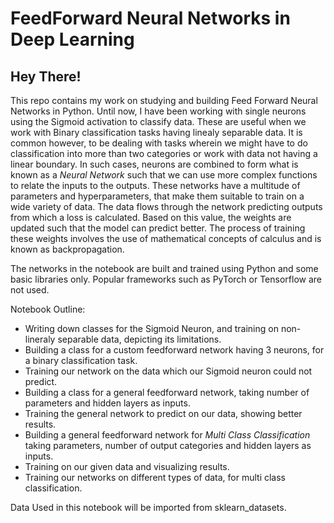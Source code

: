 # FeedForward Neural Networks in Deep Learning

## Hey There!

This repo contains my work on studying and building Feed Forward Neural Networks in Python. Until now, I have been working with single neurons using the Sigmoid activation to classify data. These are useful when we work with Binary classification tasks having linealy separable data. It is common however, to be dealing with tasks wherein we might have to do classification into more than two categories or work with data not having a linear boundary. In such cases, neurons are combined to form what is known as a _Neural Network_ such that we can use more complex functions to relate the inputs to the outputs. These networks have a multitude of parameters and hyperparameters, that make them suitable to train on a wide variety of data. The data flows through the network predicting outputs from which a loss is calculated. Based on this value, the weights are updated such that the model can predict better. The process of training these weights involves the use of mathematical concepts of calculus and is known as backpropagation.

The networks in the notebook are built and trained using Python and some basic libraries only. Popular frameworks such as PyTorch or Tensorflow are not used.

Notebook Outline:
- Writing down classes for the Sigmoid Neuron, and training on non-lineraly separable data, depicting its limitations.
- Building a class for a custom feedforward network having 3 neurons, for a binary classification task.
- Training our network on the data which our Sigmoid neuron could not predict.
- Building a class for a general feedforward network, taking number of parameters and hidden layers as inputs.
- Training the general network to predict on our data, showing better results.
- Building a general feedforward network for _Multi Class Classification_ taking parameters, number of output categories and hidden layers as inputs.
- Training on our given data and visualizing results.
- Training our networks on different types of data, for multi class classification.

Data Used in this notebook will be imported from sklearn_datasets.
